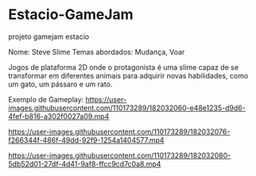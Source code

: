 # Estacio-GameJam
projeto gamejam estacio

Nome: Steve Slime
Temas abordados: Mudança, Voar

Jogos de plataforma 2D onde o protagonista é uma slime capaz de se transformar em diferentes animais para adquirir novas habilidades, como um gato, um pássaro e um rato.

Exemplo de Gameplay:
https://user-images.githubusercontent.com/110173289/182032060-e48e1235-d9d6-4fef-b816-a302f0027a09.mp4


https://user-images.githubusercontent.com/110173289/182032076-f266344f-486f-49dd-92f9-1254a1404577.mp4



https://user-images.githubusercontent.com/110173289/182032080-5db52d01-27df-4d41-9af8-ffcc9cd7c0a8.mp4

